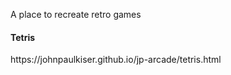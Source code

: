 A place to recreate retro games


<h4>Tetris</h4>
https://johnpaulkiser.github.io/jp-arcade/tetris.html


